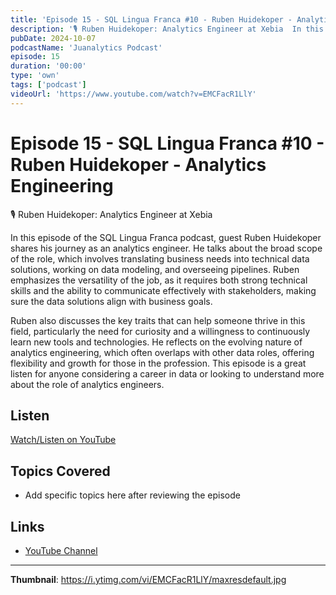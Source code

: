 ```yaml
---
title: 'Episode 15 - SQL Lingua Franca #10 - Ruben Huidekoper - Analytics Engineering'
description: '🎙️ ⁠Ruben Huidekoper: Analytics Engineer at Xebia  In this episode of the SQL Lingua Franca podcast, guest Ruben Huidekoper shares his journey as an analytics engineer. He talks about the broad scope ...'
pubDate: 2024-10-07
podcastName: 'Juanalytics Podcast'
episode: 15
duration: '00:00'
type: 'own'
tags: ['podcast']
videoUrl: 'https://www.youtube.com/watch?v=EMCFacR1LlY'
---
```


# Episode 15 - SQL Lingua Franca #10 - Ruben Huidekoper - Analytics Engineering

🎙️ ⁠Ruben Huidekoper: Analytics Engineer at Xebia

In this episode of the SQL Lingua Franca podcast, guest Ruben Huidekoper shares his journey as an analytics engineer. He talks about the broad scope of the role, which involves translating business needs into technical data solutions, working on data modeling, and overseeing pipelines. Ruben emphasizes the versatility of the job, as it requires both strong technical skills and the ability to communicate effectively with stakeholders, making sure the data solutions align with business goals.

Ruben also discusses the key traits that can help someone thrive in this field, particularly the need for curiosity and a willingness to continuously learn new tools and technologies. He reflects on the evolving nature of analytics engineering, which often overlaps with other data roles, offering flexibility and growth for those in the profession. This episode is a great listen for anyone considering a career in data or looking to understand more about the role of analytics engineers.

## Listen

[Watch/Listen on YouTube](https://www.youtube.com/watch?v=EMCFacR1LlY)

## Topics Covered

- Add specific topics here after reviewing the episode

## Links

- [YouTube Channel](https://www.youtube.com/juanalytics)

---

**Thumbnail**: https://i.ytimg.com/vi/EMCFacR1LlY/maxresdefault.jpg
